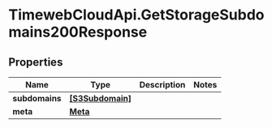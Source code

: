 # TimewebCloudApi.GetStorageSubdomains200Response

## Properties

Name | Type | Description | Notes
------------ | ------------- | ------------- | -------------
**subdomains** | [**[S3Subdomain]**](S3Subdomain.md) |  | 
**meta** | [**Meta**](Meta.md) |  | 


